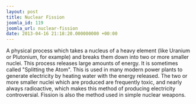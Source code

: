 ```yaml
---
layout: post
title: Nuclear Fission
joomla_id: 119
joomla_url: nuclear-fission
date: 2013-04-16 21:18:20.000000000 +00:00
---
```

<p>A physical process which takes a nucleus of a heavy element (like Uranium or Plutonium, for example) and breaks them down into two or more smaller nuclei. This process releases large amounts of energy. It is sometimes called "Splitting the Atom". This is used in many modern power plants to generate electricity by heating water with the energy released. The two or more smaller nuclei which are produced are frequently toxic, and nearly always radioactive, which makes this method of producing electricity controversial. Fission is also the method used in simple nuclear weapons.</p>
